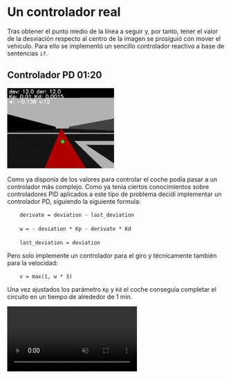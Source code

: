 # Un controlador real

Tras obtener el punto medio de la línea a seguir y, por tanto, tener el valor de la desviación respecto al centro de la imagen
se prosiguió con mover el vehículo. Para ello se implementó un sencillo controlador reactivo a base de sentencias ```if```.


## Controlador PD 01:20

<img src="assets/images/car_tele.jpg" class="inline" width="49%">


Como ya disponía de los valores para controlar el coche podía pasar a un controlador más complejo. Como ya tenía ciertos 
conocimientos sobre controladores PID aplicados a este tipo de problema decidí implementar un controlador PD, siguiendo 
la siguiente formula:

```
    derivate = deviation - last_deviation
    
    w = - deviation * Kp - derivate * Kd
    
    last_deviation = deviation
```

Pero solo implemente un controlador para el giro y técnicamente también para la velocidad:
```
    v = max(1, w * 3)
```

Una vez ajustados los parámetro ``Kp`` y ``Kd`` el coche conseguía completar el circuito en un tiempo de alrededor de 1 min.

<video muted controls>
    <source src="assets/video/2.mp4" type="video/mp4" preload="none">
</video>